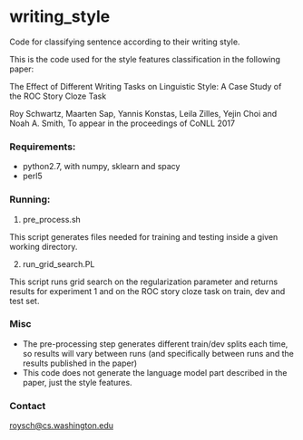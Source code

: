 # writing_style
Code for classifying sentence according to their writing style.

This is the code used for the style features classification in the following paper:

The Effect of Different Writing Tasks on Linguistic Style: A Case Study of the ROC Story Cloze Task 

Roy Schwartz, Maarten Sap, Yannis Konstas, Leila Zilles, Yejin Choi and Noah A. Smith, To appear in the proceedings of CoNLL 2017


### Requirements:

- python2.7, with numpy, sklearn and spacy
- perl5

### Running:
1. pre_process.sh <roc story dev file> <roc story test file> <work directory = $PWD>
	
This script generates files needed for training and testing inside a given working directory.

2. run_grid_search.PL <working directory>

This script runs grid search on the regularization parameter and returns results for experiment 1 and on the ROC story cloze task on train, dev and test set.

### Misc

- The pre-processing step generates different train/dev splits each time, so results will vary between runs (and specifically between runs and the results published in the paper)
- This code does not generate the language model part described in the paper, just the style features.

### Contact
roysch@cs.washington.edu

